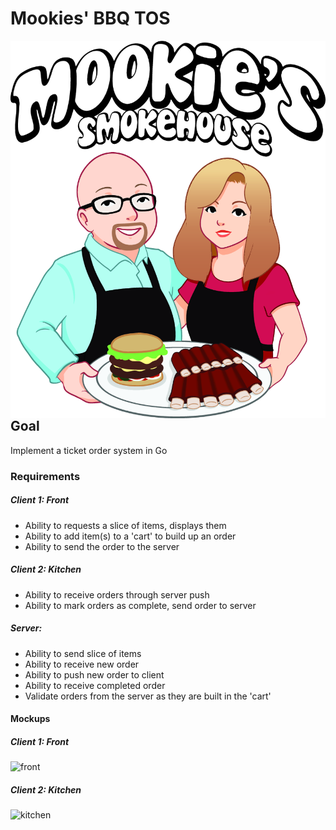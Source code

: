 # Mookies' BBQ TOS
<p align="center">
  <img style="float: right;" src="assets/logo.png" alt="Mookies logo" />
</p>

## Goal
Implement a ticket order system in Go

### Requirements

##### Client 1: Front
* Ability to requests a slice of items, displays them
* Ability to add item(s) to a 'cart' to build up an order
* Ability to send the order to the server

##### Client 2: Kitchen
* Ability to receive orders through server push
* Ability to mark orders as complete, send order to server

##### Server:
* Ability to send slice of items
* Ability to receive new order
* Ability to push new order to client
* Ability to receive completed order
* Validate orders from the server as they are built in the 'cart'

#### Mockups

##### Client 1: Front
![front](https://i.vgy.me/zyYZjo.png)

##### Client 2: Kitchen
![kitchen](https://i.vgy.me/nuYZ5k.png)
